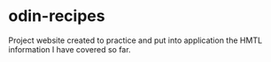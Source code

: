 # odin-recipes

Project website created to practice and put into application the HMTL information I have covered so far.